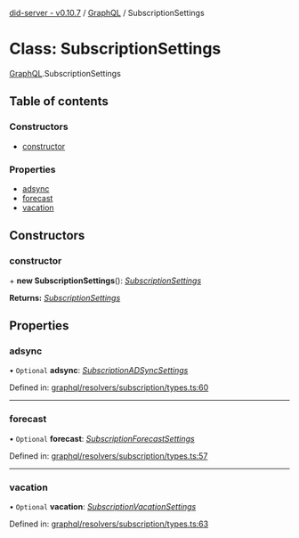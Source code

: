 [did-server - v0.10.7](../README.md) / [GraphQL](../modules/graphql.md) / SubscriptionSettings

# Class: SubscriptionSettings

[GraphQL](../modules/graphql.md).SubscriptionSettings

## Table of contents

### Constructors

- [constructor](graphql.subscriptionsettings.md#constructor)

### Properties

- [adsync](graphql.subscriptionsettings.md#adsync)
- [forecast](graphql.subscriptionsettings.md#forecast)
- [vacation](graphql.subscriptionsettings.md#vacation)

## Constructors

### constructor

\+ **new SubscriptionSettings**(): [*SubscriptionSettings*](graphql.subscriptionsettings.md)

**Returns:** [*SubscriptionSettings*](graphql.subscriptionsettings.md)

## Properties

### adsync

• `Optional` **adsync**: [*SubscriptionADSyncSettings*](graphql.subscriptionadsyncsettings.md)

Defined in: [graphql/resolvers/subscription/types.ts:60](https://github.com/Puzzlepart/did/blob/dev/server/graphql/resolvers/subscription/types.ts#L60)

___

### forecast

• `Optional` **forecast**: [*SubscriptionForecastSettings*](graphql.subscriptionforecastsettings.md)

Defined in: [graphql/resolvers/subscription/types.ts:57](https://github.com/Puzzlepart/did/blob/dev/server/graphql/resolvers/subscription/types.ts#L57)

___

### vacation

• `Optional` **vacation**: [*SubscriptionVacationSettings*](graphql.subscriptionvacationsettings.md)

Defined in: [graphql/resolvers/subscription/types.ts:63](https://github.com/Puzzlepart/did/blob/dev/server/graphql/resolvers/subscription/types.ts#L63)
